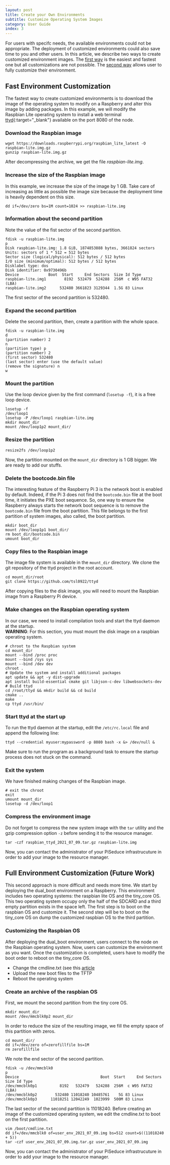 ```yaml
---
layout: post
title: Create your Own Environments
subtitle: Customize Operating System Images
category: User Guide
index: 3
---
```


For users with specifc needs, the available environments could not be appropriate. The deployment of customized
environments could also save time to you and other users. In this article, we describe two ways to create customized
environment images.
The [first way](https://doc.seduce.fr/2021-07-01-create-your-own-environments/#fast-environment-customization) is the
easiest and fastest one but all customizations are not possible.
The [second way](https://doc.seduce.fr/2021-07-01-create-your-own-environments/#full-environment-customization) allows
user to fully customize their environment. 

## Fast Environment Customization

The fastest way to create customized environments is to download the image of the operating system to modify on a
Raspberry and alter this image by adding packages. In this example, we will modify the Raspbian&nbsp;Lite operating
system to install a web terminal [ttyd](https://github.com/tsl0922/ttyd){:target="_blank"} available on the port 8080 of
the node.

### Download the Raspbian image
```
wget https://downloads.raspberrypi.org/raspbian_lite_latest -O raspbian-lite.img.gz
gunzip raspbian-lite.img.gz
```
After decompressing the archive, we get the file *raspbian-lite.img*.

### Increase the size of the Raspbian image
In this example, we increase the size of the image by 1&nbsp;GB. Take care of increasing as little as possible the image
size because the deployment time is heavily dependent on this size.
```
dd if=/dev/zero bs=1M count=1024 >> raspbian-lite.img
```

### Information about the second partition
Note the value of the fist sector of the second partition.
```
fdisk -u raspbian-lite.img
p
Disk raspbian-lite.img: 1.8 GiB, 1874853888 bytes, 3661824 sectors
Units: sectors of 1 * 512 = 512 bytes
Sector size (logical/physical): 512 bytes / 512 bytes
I/O size (minimum/optimal): 512 bytes / 512 bytes
Disklabel type: dos
Disk identifier: 0x9730496b
Device             Boot  Start     End Sectors  Size Id Type
raspbian-lite.img1        8192  532479  524288  256M  c W95 FAT32 (LBA)
raspbian-lite.img2      532480 3661823 3129344  1.5G 83 Linux
```
The first sector of the second partition is 532480.

### Expand the second partition
Delete the second partition, then, create a partition with the whole space.
```
fdisk -u raspbian-lite.img
d
(partition number) 2
n
(partition type) p
(partition number) 2
(first sector) 532480
(last sector) enter (use the default value)
(remove the signature) n
w
```

### Mount the partition
Use the loop device given by the first command (`losetup -f`), it is a free loop device.
```
losetup -f
/dev/loop1
losetup -P /dev/loop1 raspbian-lite.img
mkdir mount_dir
mount /dev/loop1p2 mount_dir/
```

### Resize the partition
```
resize2fs /dev/loop1p2
```
Now, the partition mounted on the `mount_dir` directory is 1&nbsp;GB bigger. We are ready to add our stuffs.

### Delete the bootcode.bin file
The interesting feature of the Raspberry Pi 3 is the network boot is enabled by default. Indeed, if the Pi&nbsp;3 does
not find the `bootcode.bin` file at the boot time, it initiates the PXE boot sequence. So, one way to ensure the
Raspberry always starts the network boot sequence is to remove the `bootcode.bin` file from the boot partition.
This file belongs to the first partition of system images, also called, the boot partition.
```
mkdir boot_dir
mount /dev/loop1p1 boot_dir/
rm boot_dir/bootcode.bin
umount boot_dir
```

### Copy files to the Raspbian image
The image file system is available in the `mount_dir` directory. We clone the git repository of the ttyd project in the
root account.
```
cd mount_dir/root
git clone https://github.com/tsl0922/ttyd
```
After copying files to the disk image, you will need to mount the Raspbian image from a Raspberry Pi device.

### Make changes on the Raspbian operating system
In our case, we need to install compilation tools and start the ttyd daemon at the startup.  
**WARNING**: For this section, you must mount the disk image on a raspbian operating system.
```
# chroot to the Raspbian system
cd mount_dir
mount --bind /proc proc
mount --bind /sys sys
mount --bind /dev dev
chroot .
# Update the system and install additional packages
apt update && apt -y dist-upgrade
apt install build-essential cmake git libjson-c-dev libwebsockets-dev
# Build ttyd
cd /root/ttyd && mkdir build && cd build
cmake ..
make
cp ttyd /usr/bin/
```
### Start ttyd at the start up
To run the ttyd daemon at the startup, edit the `/etc/rc.local` file and append the following line:
```
ttyd --credential myuser:mypassword -p 8080 bash -x &> /dev/null &
```
Make sure to run the program as a background task to ensure the startup process does not stuck on the command.

### Exit the system
We have finished making changes of the Raspbian image.
```
# exit the chroot
exit
umount mount_dir
losetup -d /dev/loop1
```
### Compress the environment image
Do not forget to compress the new system image with the `tar` utility and the gzip compression option `-z` before
sending it to the resource manager. 
```
tar -czf raspbian_ttyd_2021_07_09.tar.gz raspbian-lite.img
```
Now, you can contact the administrator of your PiSeduce infrastrucuture in order to add your image to the resource
manager.

## Full Environment Customization (Future Work)
This second approach is more difficult and needs more time. We start by deploying the dual_boot environment on a
Raspberry. This environment includes two operating systems: the raspbian lite OS and the tiny_core OS. This two
operating system occupy only the half of the SDCARD and a third empty partition exists in the space left. The first step
is to boot on the raspbian OS and customize it. The second step will be to boot on the tiny_core OS on dump the
customized raspbian OS to the third partition.

### Customizing the Raspbian OS
After deploying the dual_boot environment, users connect to the node on the Raspbian operating system. Now, users can
customize the environment as you want. Once the customization is completed, users have to modify the boot order to
reboot on the tiny_core OS.
* Change the cmdline.txt (see this
  [article](https://superuser.com/questions/1518984/how-to-boot-from-selected-partition-in-raspberry-pi-3)
* Upload the new boot files to the TFTP
* Reboot the operating system

### Create an archive of the raspbian OS
First, we mount the second partition from the tiny core OS.
```
mkdir mount_dir
mount /dev/mmcblk0p2 mount_dir
```
In order to reduce the size of the resulting image, we fill the empty space of this partition with zeros.
```
cd mount_dir/
dd if=/dev/zero of=zerofillfile bs=1M
rm zerofillfile
```
We note the end sector of the second partition.
```
fdisk -u /dev/mmcblk0
p
Device                                    Boot  Start     End Sectors  Size Id Type
/dev/mmcblk0p1          8192   532479   524288  256M  c W95 FAT32 (LBA)
/dev/mmcblk0p2        532480 11018240 10485761    5G 83 Linux
/dev/mmcblk0p3      11018251 12042249  1023999  500M 83 Linux
```
The last sector of the second partition is 11018240. Before creating an image of the customized operating system, we
edit the cmdline.txt to boot on the first partition.
```
vim /boot/cmdline.txt
dd if=/dev/mmcblk0 of=user_env_2021_07_09.img bs=512 count=$((11018240 + 5))
tar -czf user_env_2021_07_09.img.tar.gz user_env_2021_07_09.img
```
Now, you can contact the administrator of your PiSeduce infrastrucuture in order to add your image to the resource
manager.
